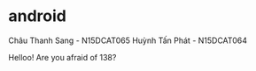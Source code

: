# android
Châu Thanh Sang - N15DCAT065
Huỳnh Tấn Phát - N15DCAT064



Helloo! Are you afraid of 138?
